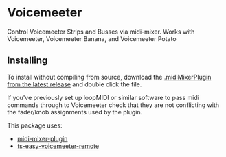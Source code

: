 # Voicemeeter

Control Voicemeeter Strips and Busses via midi-mixer. Works with Voicemeeter, Voicemeeter Banana, and Voicemeeter Potato


## Installing
To install without compiling from source, download the [.midiMixerPlugin from the latest release](https://github.com/Jaggernaut555/midi-mixer-voicemeeter/releases) and double click the file.

If you've previously set up loopMIDI or similar software to pass midi commands through to Voicemeeter check that they are not conflicting with the fader/knob assignments used by the plugin.



This package uses:
- [midi-mixer-plugin](https://github.com/midi-mixer/midi-mixer-plugin)
- [ts-easy-voicemeeter-remote](https://github.com/jaggernaut5555/ts-easy-voicemeeter-remote)
